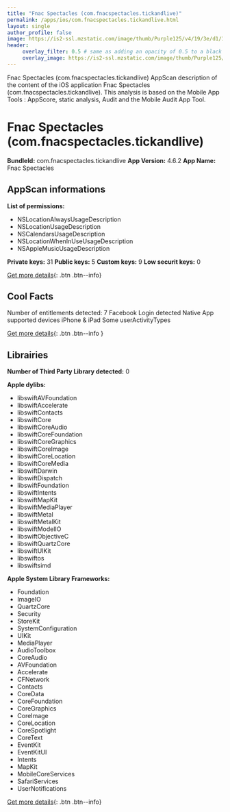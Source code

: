 ```yaml
---
title: "Fnac Spectacles (com.fnacspectacles.tickandlive)"
permalink: /apps/ios/com.fnacspectacles.tickandlive.html
layout: single
author_profile: false
image: https://is2-ssl.mzstatic.com/image/thumb/Purple125/v4/19/3e/d1/193ed107-39f3-22ff-450c-c9a8f59eadde/AppIcon-0-0-1x_U007emarketing-0-0-0-7-0-0-sRGB-0-0-0-GLES2_U002c0-512MB-85-220-0-0.jpeg/512x512bb.jpg
header: 
     overlay_filter: 0.5 # same as adding an opacity of 0.5 to a black background
     overlay_image: https://is2-ssl.mzstatic.com/image/thumb/Purple125/v4/19/3e/d1/193ed107-39f3-22ff-450c-c9a8f59eadde/AppIcon-0-0-1x_U007emarketing-0-0-0-7-0-0-sRGB-0-0-0-GLES2_U002c0-512MB-85-220-0-0.jpeg/512x512bb.jpg
---
```

Fnac Spectacles (com.fnacspectacles.tickandlive) AppScan description of the content of the iOS application Fnac Spectacles (com.fnacspectacles.tickandlive). This analysis is based on the Mobile App Tools : AppScore, static analysis, Audit and the Mobile Audit App Tool.

# Fnac Spectacles (com.fnacspectacles.tickandlive)

**BundleId:** com.fnacspectacles.tickandlive
**App Version:** 4.6.2
**App Name:** Fnac Spectacles


## AppScan informations 

**List of permissions:** 
- NSLocationAlwaysUsageDescription
- NSLocationUsageDescription
- NSCalendarsUsageDescription
- NSLocationWhenInUseUsageDescription
- NSAppleMusicUsageDescription
  
  
**Private keys:** 31
**Public keys:** 5
**Custom keys:** 9
**Low securit keys:** 0
  
[Get more details](/pricing.html){: .btn .btn--info}

## Cool Facts

Number of entitlements detected: 7
Facebook Login detected
Native App
supported devices iPhone & iPad
Some userActivityTypes
  
[Get more details](/pricing.html){: .btn .btn--info }

## Librairies 
**Number of Third Party Library detected:** 0


**Apple dylibs:**
- libswiftAVFoundation
- libswiftAccelerate
- libswiftContacts
- libswiftCore
- libswiftCoreAudio
- libswiftCoreFoundation
- libswiftCoreGraphics
- libswiftCoreImage
- libswiftCoreLocation
- libswiftCoreMedia
- libswiftDarwin
- libswiftDispatch
- libswiftFoundation
- libswiftIntents
- libswiftMapKit
- libswiftMediaPlayer
- libswiftMetal
- libswiftMetalKit
- libswiftModelIO
- libswiftObjectiveC
- libswiftQuartzCore
- libswiftUIKit
- libswiftos
- libswiftsimd


**Apple System Library Frameworks:**
- Foundation
- ImageIO
- QuartzCore
- Security
- StoreKit
- SystemConfiguration
- UIKit
- MediaPlayer
- AudioToolbox
- CoreAudio
- AVFoundation
- Accelerate
- CFNetwork
- Contacts
- CoreData
- CoreFoundation
- CoreGraphics
- CoreImage
- CoreLocation
- CoreSpotlight
- CoreText
- EventKit
- EventKitUI
- Intents
- MapKit
- MobileCoreServices
- SafariServices
- UserNotifications


  
[Get more details](/pricing.html){: .btn .btn--info}

